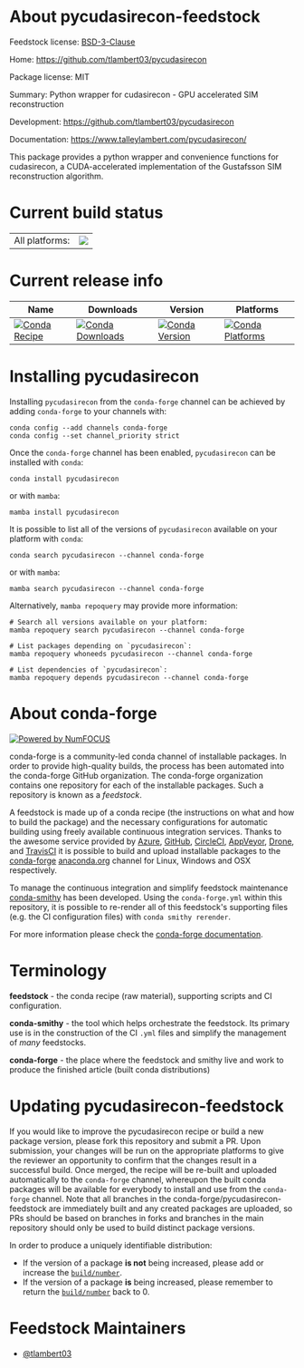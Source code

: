 About pycudasirecon-feedstock
=============================

Feedstock license: [BSD-3-Clause](https://github.com/conda-forge/pycudasirecon-feedstock/blob/main/LICENSE.txt)

Home: https://github.com/tlambert03/pycudasirecon

Package license: MIT

Summary: Python wrapper for cudasirecon - GPU accelerated SIM reconstruction

Development: https://github.com/tlambert03/pycudasirecon

Documentation: https://www.talleylambert.com/pycudasirecon/

This package provides a python wrapper and convenience functions for cudasirecon,
a CUDA-accelerated implementation of the Gustafsson SIM reconstruction algorithm.


Current build status
====================


<table><tr><td>All platforms:</td>
    <td>
      <a href="https://dev.azure.com/conda-forge/feedstock-builds/_build/latest?definitionId=13062&branchName=main">
        <img src="https://dev.azure.com/conda-forge/feedstock-builds/_apis/build/status/pycudasirecon-feedstock?branchName=main">
      </a>
    </td>
  </tr>
</table>

Current release info
====================

| Name | Downloads | Version | Platforms |
| --- | --- | --- | --- |
| [![Conda Recipe](https://img.shields.io/badge/recipe-pycudasirecon-green.svg)](https://anaconda.org/conda-forge/pycudasirecon) | [![Conda Downloads](https://img.shields.io/conda/dn/conda-forge/pycudasirecon.svg)](https://anaconda.org/conda-forge/pycudasirecon) | [![Conda Version](https://img.shields.io/conda/vn/conda-forge/pycudasirecon.svg)](https://anaconda.org/conda-forge/pycudasirecon) | [![Conda Platforms](https://img.shields.io/conda/pn/conda-forge/pycudasirecon.svg)](https://anaconda.org/conda-forge/pycudasirecon) |

Installing pycudasirecon
========================

Installing `pycudasirecon` from the `conda-forge` channel can be achieved by adding `conda-forge` to your channels with:

```
conda config --add channels conda-forge
conda config --set channel_priority strict
```

Once the `conda-forge` channel has been enabled, `pycudasirecon` can be installed with `conda`:

```
conda install pycudasirecon
```

or with `mamba`:

```
mamba install pycudasirecon
```

It is possible to list all of the versions of `pycudasirecon` available on your platform with `conda`:

```
conda search pycudasirecon --channel conda-forge
```

or with `mamba`:

```
mamba search pycudasirecon --channel conda-forge
```

Alternatively, `mamba repoquery` may provide more information:

```
# Search all versions available on your platform:
mamba repoquery search pycudasirecon --channel conda-forge

# List packages depending on `pycudasirecon`:
mamba repoquery whoneeds pycudasirecon --channel conda-forge

# List dependencies of `pycudasirecon`:
mamba repoquery depends pycudasirecon --channel conda-forge
```


About conda-forge
=================

[![Powered by
NumFOCUS](https://img.shields.io/badge/powered%20by-NumFOCUS-orange.svg?style=flat&colorA=E1523D&colorB=007D8A)](https://numfocus.org)

conda-forge is a community-led conda channel of installable packages.
In order to provide high-quality builds, the process has been automated into the
conda-forge GitHub organization. The conda-forge organization contains one repository
for each of the installable packages. Such a repository is known as a *feedstock*.

A feedstock is made up of a conda recipe (the instructions on what and how to build
the package) and the necessary configurations for automatic building using freely
available continuous integration services. Thanks to the awesome service provided by
[Azure](https://azure.microsoft.com/en-us/services/devops/), [GitHub](https://github.com/),
[CircleCI](https://circleci.com/), [AppVeyor](https://www.appveyor.com/),
[Drone](https://cloud.drone.io/welcome), and [TravisCI](https://travis-ci.com/)
it is possible to build and upload installable packages to the
[conda-forge](https://anaconda.org/conda-forge) [anaconda.org](https://anaconda.org/)
channel for Linux, Windows and OSX respectively.

To manage the continuous integration and simplify feedstock maintenance
[conda-smithy](https://github.com/conda-forge/conda-smithy) has been developed.
Using the ``conda-forge.yml`` within this repository, it is possible to re-render all of
this feedstock's supporting files (e.g. the CI configuration files) with ``conda smithy rerender``.

For more information please check the [conda-forge documentation](https://conda-forge.org/docs/).

Terminology
===========

**feedstock** - the conda recipe (raw material), supporting scripts and CI configuration.

**conda-smithy** - the tool which helps orchestrate the feedstock.
                   Its primary use is in the construction of the CI ``.yml`` files
                   and simplify the management of *many* feedstocks.

**conda-forge** - the place where the feedstock and smithy live and work to
                  produce the finished article (built conda distributions)


Updating pycudasirecon-feedstock
================================

If you would like to improve the pycudasirecon recipe or build a new
package version, please fork this repository and submit a PR. Upon submission,
your changes will be run on the appropriate platforms to give the reviewer an
opportunity to confirm that the changes result in a successful build. Once
merged, the recipe will be re-built and uploaded automatically to the
`conda-forge` channel, whereupon the built conda packages will be available for
everybody to install and use from the `conda-forge` channel.
Note that all branches in the conda-forge/pycudasirecon-feedstock are
immediately built and any created packages are uploaded, so PRs should be based
on branches in forks and branches in the main repository should only be used to
build distinct package versions.

In order to produce a uniquely identifiable distribution:
 * If the version of a package **is not** being increased, please add or increase
   the [``build/number``](https://docs.conda.io/projects/conda-build/en/latest/resources/define-metadata.html#build-number-and-string).
 * If the version of a package **is** being increased, please remember to return
   the [``build/number``](https://docs.conda.io/projects/conda-build/en/latest/resources/define-metadata.html#build-number-and-string)
   back to 0.

Feedstock Maintainers
=====================

* [@tlambert03](https://github.com/tlambert03/)

